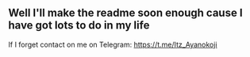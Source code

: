 ## Well I'll make the readme soon enough cause I have got lots to do in my life

If I forget contact on me on Telegram: https://t.me/Itz_Ayanokoji
